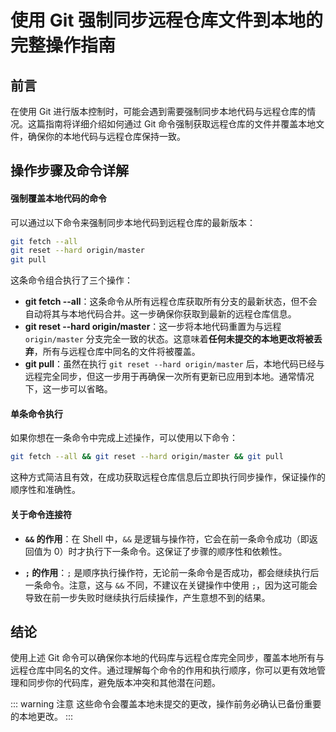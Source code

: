 # 使用 Git 强制同步远程仓库文件到本地的完整操作指南


## 前言
在使用 Git 进行版本控制时，可能会遇到需要强制同步本地代码与远程仓库的情况。这篇指南将详细介绍如何通过 Git 命令强制获取远程仓库的文件并覆盖本地文件，确保你的本地代码与远程仓库保持一致。

## 操作步骤及命令详解

#### 强制覆盖本地代码的命令

可以通过以下命令来强制同步本地代码到远程仓库的最新版本：

```bash
git fetch --all
git reset --hard origin/master
git pull
```

这条命令组合执行了三个操作：

- **git fetch --all**：这条命令从所有远程仓库获取所有分支的最新状态，但不会自动将其与本地代码合并。这一步确保你获取到最新的远程仓库信息。
- **git reset --hard origin/master**：这一步将本地代码重置为与远程 `origin/master` 分支完全一致的状态。这意味着**任何未提交的本地更改将被丢弃**，所有与远程仓库中同名的文件将被覆盖。
- **git pull**：虽然在执行 `git reset --hard origin/master` 后，本地代码已经与远程完全同步，但这一步用于再确保一次所有更新已应用到本地。通常情况下，这一步可以省略。

#### 单条命令执行

如果你想在一条命令中完成上述操作，可以使用以下命令：

```bash
git fetch --all && git reset --hard origin/master && git pull
```

这种方式简洁且有效，在成功获取远程仓库信息后立即执行同步操作，保证操作的顺序性和准确性。

#### 关于命令连接符

- **`&&` 的作用**：在 Shell 中，`&&` 是逻辑与操作符，它会在前一条命令成功（即返回值为 0）时才执行下一条命令。这保证了步骤的顺序性和依赖性。

- **` ; ` 的作用**：`;` 是顺序执行操作符，无论前一条命令是否成功，都会继续执行后一条命令。注意，这与 `&&` 不同，不建议在关键操作中使用 `;`，因为这可能会导致在前一步失败时继续执行后续操作，产生意想不到的结果。

## 结论

使用上述 Git 命令可以确保你本地的代码库与远程仓库完全同步，覆盖本地所有与远程仓库中同名的文件。通过理解每个命令的作用和执行顺序，你可以更有效地管理和同步你的代码库，避免版本冲突和其他潜在问题。

::: warning 注意
这些命令会覆盖本地未提交的更改，操作前务必确认已备份重要的本地更改。
:::
